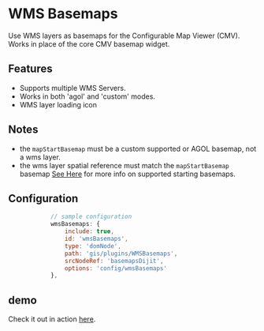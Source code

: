 # WMS Basemaps
Use WMS layers as basemaps for the Configurable Map Viewer (CMV). Works in place of the core CMV basemap widget.

## Features
- Supports multiple WMS Servers.
- Works in both 'agol' and 'custom' modes.
- WMS layer loading icon

## Notes
- the `mapStartBasemap` must be a custom supported or AGOL basemap, not a wms layer.
- the wms layer spatial reference must match the `mapStartBasemap` basemap
[See Here](http://docs.cmv.io/en/1.3.4/configure/basemaps/) for more info on supported starting basemaps.

## Configuration

```js
            // sample configuration
            wmsBasemaps: {
                include: true,
                id: 'wmsBasemaps',
                type: 'domNode',
                path: 'gis/plugins/WMSBasemaps',
                srcNodeRef: 'basemapsDijit',
                options: 'config/wmsBasemaps'
            },
```


## demo
Check it out in action [here](https://ishiland.github.io/cmv-widgets/).